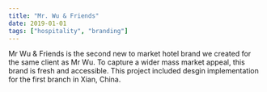 ```yaml
---
title: "Mr. Wu & Friends"
date: 2019-01-01
tags: ["hospitality", "branding"]
---
```


Mr Wu & Friends is the second new to market hotel brand we created for the same client as Mr Wu. To capture a wider mass market appeal, this brand is fresh and accessible. This project included desgin implementation for the first branch in Xian, China.